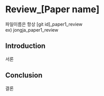 # Review_[Paper name]
파일이름은 항상 [git id]_paper1_review  
ex) jongja_paper1_review  
## Introduction
서론 
## Conclusion
결론
